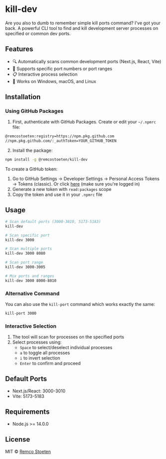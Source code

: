 # kill-dev

Are you also to dumb to remember simple kill ports command? I've got your back. A powerful CLI tool to find and kill development server processes on specified or common dev ports. 

## Features

- 🔍 Automatically scans common development ports (Next.js, React, Vite)
- 🎯 Supports specific port numbers or port ranges
- 📋 Interactive process selection
- 💪 Works on Windows, macOS, and Linux

## Installation

### Using GitHub Packages

1. First, authenticate with GitHub Packages. Create or edit your `~/.npmrc` file:
```bash
@remcostoeten:registry=https://npm.pkg.github.com
//npm.pkg.github.com/:_authToken=YOUR_GITHUB_TOKEN
```

2. Install the package:
```bash
npm install -g @remcostoeten/kill-dev
```

To create a GitHub token:
1. Go to GitHub Settings → Developer Settings → Personal Access Tokens → Tokens (classic). Or click [here](https://github.com/settings/personal-access-tokens/new) (make sure you're logged in)
2. Generate a new token with `read:packages` scope
3. Copy the token and use it in your `.npmrc` file

## Usage

```bash
# Scan default ports (3000-3010, 5173-5183)
kill-dev

# Scan specific port
kill-dev 3000

# Scan multiple ports
kill-dev 3000 8080

# Scan port range
kill-dev 3000-3005

# Mix ports and ranges
kill-dev 3000 8000-8010
```

### Alternative Command

You can also use the `kill-port` command which works exactly the same:

```bash
kill-port 3000
```

### Interactive Selection

1. The tool will scan for processes on the specified ports
2. Select processes using:
   - `Space` to select/deselect individual processes
   - `a` to toggle all processes
   - `i` to invert selection
   - `Enter` to confirm and proceed

## Default Ports

- Next.js/React: 3000-3010
- Vite: 5173-5183

## Requirements

- Node.js >= 14.0.0

## License

MIT © [Remco Stoeten](https://github.com/remcostoeten)
